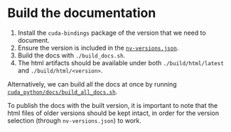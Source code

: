 # Build the documentation

1. Install the `cuda-bindings` package of the version that we need to document.
2. Ensure the version is included in the [`nv-versions.json`](./nv-versions.json).
3. Build the docs with `./build_docs.sh`.
4. The html artifacts should be available under both `./build/html/latest` and `./build/html/<version>`.

Alternatively, we can build all the docs at once by running [`cuda_python/docs/build_all_docs.sh`](../../cuda_python/docs/build_all_docs.sh).

To publish the docs with the built version, it is important to note that the html files of older versions
should be kept intact, in order for the version selection (through `nv-versions.json`) to work.
